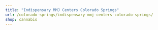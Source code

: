```yaml
---
title: "Indispensary MMJ Centers Colorado Springs"
url: /colorado-springs/indispensary-mmj-centers-colorado-springs/
shop: cannabis
---
```


